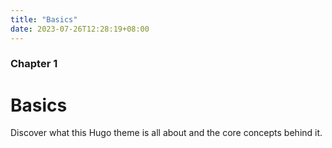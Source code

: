 ```yaml
---
title: "Basics"
date: 2023-07-26T12:28:19+08:00
---
```

### Chapter 1

# Basics

Discover what this Hugo theme is all about and the core concepts behind it.
